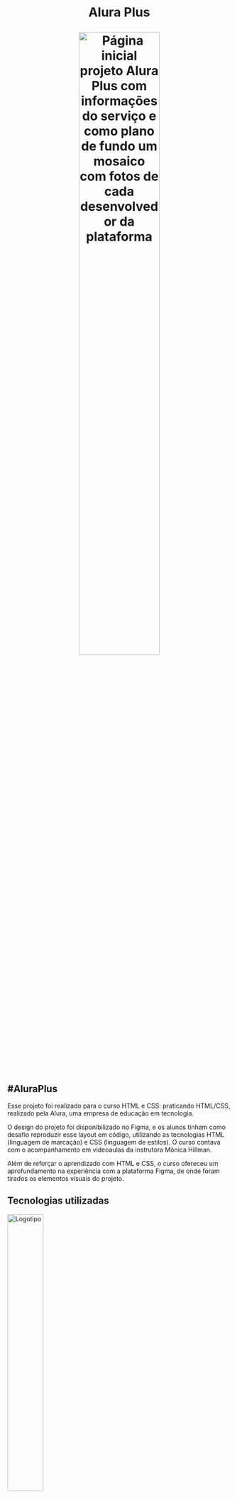 <h1 align=center> <p>Alura Plus</p>
  <img src=https://user-images.githubusercontent.com/119905716/214961867-1e41b089-870a-40f8-ac21-9a2c79430dfc.png#vitrinedev
 alt = "Página inicial projeto Alura Plus com informações do serviço e como plano de fundo um mosaico com fotos de cada desenvolvedor da plataforma" width=60%></h1>
<h2>#AluraPlus</h2>
<p>Esse projeto foi realizado para o curso HTML e CSS: praticando HTML/CSS, realizado pela Alura, uma empresa de educação em tecnologia.</p>
<p>O design do projeto foi disponibilizado no Figma, e os alunos tinham como desafio reproduzir esse layout em código, utilizando as tecnologias HTML (linguagem de marcação) e CSS (linguagem de estilos). O curso contava com o acompanhamento em videoaulas da instrutora Mônica Hillman.</p>
<p>Além de reforçar o aprendizado com HTML e CSS, o curso ofereceu um aprofundamento na experiência com a plataforma Figma, de onde foram tirados os elementos visuais do projeto.</p>

<h2>Tecnologias utilizadas</h2>

<img src=https://programadoresbrasil.com.br/wp-content/uploads/2020/02/Introduction-to-HTML-and-CSS-for-Beginners-Hafiza-Rabbia-Shafiq.jpg alt= Logotipo do HTML e do CSS width=40%>

<h2>Desenvolvedor</h2>

| <img src="https://avatars.githubusercontent.com/u/119905716?v=4" alt="Foto de perfil do desenvolvedor Israel Cabral" width=200><br><sub>[Israel Cabral](https://github.com/IC-Braw)</sub>
| :--:
